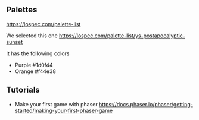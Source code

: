 ## Palettes

https://lospec.com/palette-list

We selected this one https://lospec.com/palette-list/ys-postapocalyptic-sunset

It has the following colors

- Purple #1d0f44
- Orange  #f44e38

## Tutorials

- Make your first game with phaser
https://docs.phaser.io/phaser/getting-started/making-your-first-phaser-game
